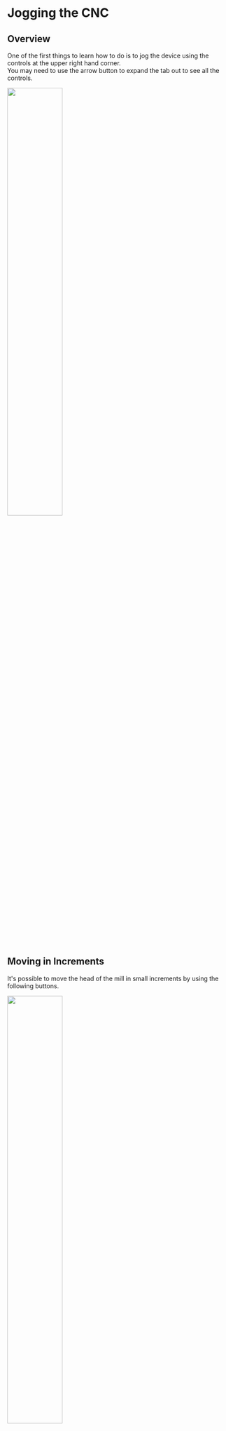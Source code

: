 # Jogging the CNC

## Overview

One of the first things to learn how to do is to jog the device using the controls at the upper right hand corner. <br>
You may need to use the arrow button to expand the tab out to see all the controls.

<a href="../../images/CNC/Jog/Jog1.png"><img src="../../images/CNC/Jog/Jog1.png" height="50%" width="50%" ></a> <br>


## Moving in Increments

It's possible to move the head of the mill in small increments by using the following buttons.

<a href="../../images/CNC/Jog/Jog2.png"><img src="../../images/CNC/Jog/Jog2.png" height="50%" width="50%" ></a> <br>

By default, the amount to move should be in mm, it's possible to set larger or smaller values to move using the buttons underneath.
To use a value larger than 1 just use the custom drop down.

<a href="../../images/CNC/Jog/Jog3.png"><img src="../../images/CNC/Jog/Jog3.png" height="50%" width="50%" ></a> <br>

**Note** be careful not to crash the head onto the spoiler plate or side of the machine when moving around.


## Zeroing the machine

### Zero point

CNC's tend to have a concept of a zero point. The zero point is the reference to which all other move operations occur.
This zero point can be anywhere

  * Usually you set the zero point to the bottom left corner of where you will be milling from.
  * Also it's best to set the Z Axis (height of the mill bit above the material) so that it's just touching the top of the material that's going to be milled.
  * One trick to getting the Z Height right is to turn the spindle on, and to jog the machine down slightly until you start to hear it grind against the wood.

Once the head is in the right place you can then use the **Zero Out** button to tell the grbl firmware that this is the new starting point.

<a href="../../images/CNC/Jog/Jog4.png"><img src="../../images/CNC/Jog/Jog4.png" ></a> <br>

The *Go To Zero* button should be used carefully, this will cause the cnc head to move back to the zero point if it's currently in some other location.
If the zero point isn't set right then you might cause the head to crash into the milling material.


### Homing the machine

We currently don't have any homing switches on the Shapeoko at the moment.
One way around this is to power down the steppers, then manually move the head to the bottom left hand corner.

Grbl doesn't have a way of forcing the steppers on / off, we currently have the settings within the firmware set to power down the steppers 0.1 seconds after the machine enters into a hold. <br>
This way we have the option of manually moving the mill when it's not running g-code

